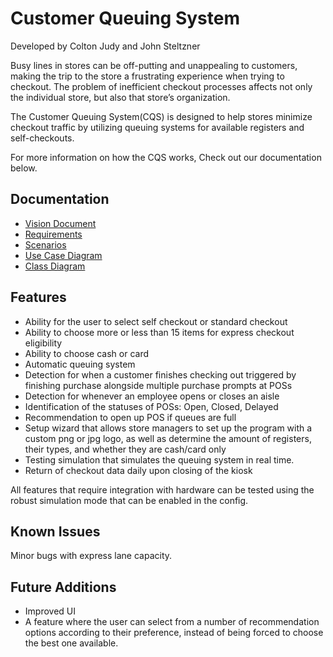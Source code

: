 # Customer Queuing System

Developed by Colton Judy and John Steltzner

Busy lines in stores can be off-putting and unappealing to customers, making the trip to the store a frustrating experience when trying to checkout. The problem of inefficient checkout processes affects not only the individual store, but also that store’s organization.

The Customer Queuing System(CQS) is designed to help stores minimize checkout traffic by utilizing queuing systems for available registers and self-checkouts.

For more information on how the CQS works, Check out our documentation below.

 ## Documentation
 - [Vision Document](https://github.com/ColtonJudy/Customer-Queuing-System/blob/master/Documents/Software%20Engineering%20Vision%20Document.pdf)
 - [Requirements](https://github.com/ColtonJudy/Customer-Queuing-System/blob/master/Documents/CQS%20Requirements.pdf)
 - [Scenarios](https://github.com/ColtonJudy/Customer-Queuing-System/blob/master/Documents/scenarios.pdf)
 - [Use Case Diagram](https://github.com/ColtonJudy/Customer-Queuing-System/blob/master/Documents/use-cases.drawio.png)
 - [Class Diagram](https://github.com/ColtonJudy/Customer-Queuing-System/blob/master/Documents/ClassDiagram.drawio.png)

## Features
- Ability for the user to select self checkout or standard checkout
- Ability to choose more or less than 15 items for express checkout eligibility 
- Ability to choose cash or card
- Automatic queuing system
- Detection for when a customer finishes checking out triggered by finishing purchase alongside multiple purchase prompts at POSs 
- Detection for whenever an employee opens or closes an aisle 
- Identification of the statuses of POSs: Open, Closed, Delayed 
- Recommendation to open up POS if queues are full
- Setup wizard that allows store managers to set up the program with a custom png or jpg logo, as well as determine the amount of registers, their types, and whether they are cash/card only
- Testing simulation that simulates the queuing system in real time.
- Return of checkout data daily upon closing of the kiosk

All features that require integration with hardware can be tested using the robust simulation mode that can be enabled in the config.

## Known Issues

Minor bugs with express lane capacity.

## Future Additions
- Improved UI
- A feature where the user can select from a number of recommendation options according to their preference, instead of being forced to choose the best one available.
